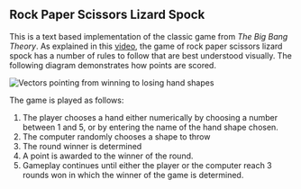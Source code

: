 ## Rock Paper Scissors Lizard Spock

This is a text based implementation of the classic game from _The Big Bang Theory_. As explained in this [video](https://youtu.be/x5Q6-wMx-K8?t=19), the game of rock paper scissors lizard spock has a number of rules to follow that are best understood visually. The following diagram demonstrates how points are scored. 

![Vectors pointing from winning to losing hand shapes](https://upload.wikimedia.org/wikipedia/en/c/cc/Rock_paper_scissors_lizard_spock.png)

The game is played as follows:

1. The player chooses a hand either numerically by choosing a number between 1 and 5, or by entering the name of the hand shape chosen.
2. The computer randomly chooses a shape to throw
3. The round winner is determined
4. A point is awarded to the winner of the round.
5. Gameplay continues until either the player or the computer reach 3 rounds won in which the winner of the game is determined.
